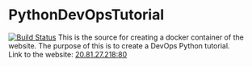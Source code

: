 # PythonDevOpsTutorial
[![Build Status](https://app.travis-ci.com/sagedemage/calc_v2.svg?branch=main)](https://app.travis-ci.com/github/sagedemage/calc_v2)
This is the source for creating a docker container of the website. The purpose of this is to create a DevOps Python tutorial. \
Link to the website: [20.81.27.218:80](http://20.81.27.218/)
